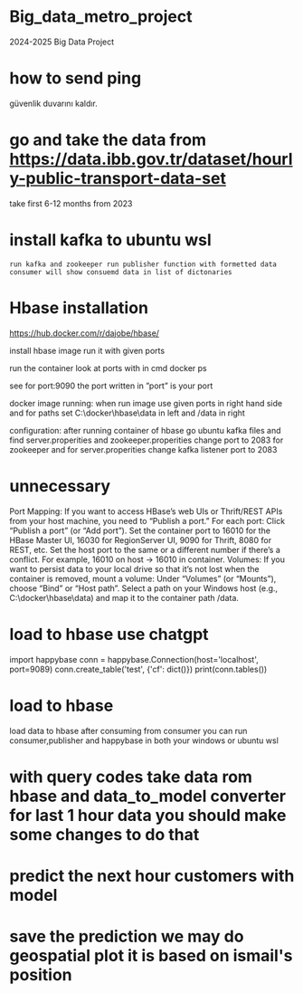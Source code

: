 # Big_data_metro_project
2024-2025 Big Data Project

# how to send ping
güvenlik duvarını kaldır.
# go and take the data from https://data.ibb.gov.tr/dataset/hourly-public-transport-data-set
take first 6-12 months from 2023 


# install kafka to ubuntu wsl
    run kafka and zookeeper run publisher function with formetted data
    consumer will show consuemd data in list of dictonaries







# Hbase installation

https://hub.docker.com/r/dajobe/hbase/

install hbase image
run it with given ports

run the container look at ports with 
in cmd docker ps

 see for port:9090 the port written in ”port” is your port




docker image running:
when run image use given ports in right hand side and for paths set C:\docker\hbase\data in left and /data in right

configuration:
after running container of hbase go ubuntu kafka files and find server.properities and zookeeper.properities change port to 2083 for zookeeper and for server.properities change kafka listener port to 2083 
 


# unnecessary
Port Mapping: If you want to access HBase’s web UIs or Thrift/REST APIs from your host machine, you need to “Publish a port.” For each port:
Click “Publish a port” (or “Add port”).
Set the container port to 16010 for the HBase Master UI, 16030 for RegionServer UI, 9090 for Thrift, 8080 for REST, etc.
Set the host port to the same or a different number if there’s a conflict. For example, 16010 on host → 16010 in container.
Volumes: If you want to persist data to your local drive so that it’s not lost when the container is removed, mount a volume:
Under “Volumes” (or “Mounts”), choose “Bind” or “Host path”.
Select a path on your Windows host (e.g., C:\docker\hbase\data) and map it to the container path /data.





# load to hbase use chatgpt
import happybase
conn = happybase.Connection(host='localhost', port=9089)
conn.create_table('test', {'cf': dict()})
print(conn.tables())       







# load to hbase
load data to hbase after consuming from consumer you can run consumer,publisher and happybase in both your windows or ubuntu wsl


# with query codes take data rom hbase and data_to_model converter for last 1 hour data you should make some changes to do that
# predict the next hour customers with model
# save the prediction we may do geospatial plot it is based on ismail's position
